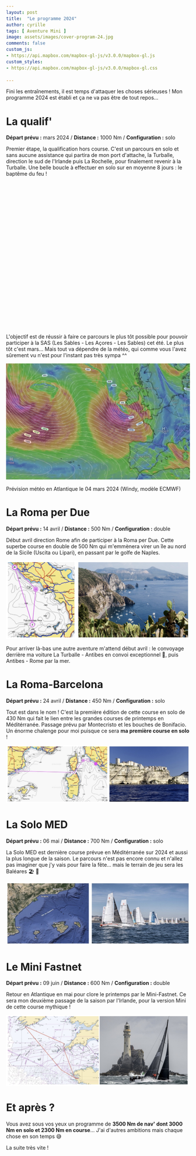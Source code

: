 ```yaml
---
layout: post
title:  "Le programme 2024"
author: cyrille
tags: [ Aventure Mini ]
image: assets/images/cover-program-24.jpg
comments: false
custom_js:
- https://api.mapbox.com/mapbox-gl-js/v3.0.0/mapbox-gl.js
custom_styles:
- https://api.mapbox.com/mapbox-gl-js/v3.0.0/mapbox-gl.css

---
```


Fini les entraînements, il est temps d'attaquer les choses sérieuses ! Mon programme 2024 est établi et ça ne va pas être de tout repos...

# La qualif'

**Départ prévu :** mars 2024 / **Distance :** 1000 Nm / **Configuration :** solo

Premier étape, la qualification hors course. C'est un parcours en solo et sans aucune assistance qui partira de mon port d'attache, la Turballe, direction le sud de l'Irlande puis La Rochelle, pour finalement revenir à la Turballe. Une belle boucle à effectuer en solo sur en moyenne 8 jours : le baptême du feu !

<div id="map" style="height: 400px"></div>

L'objectif est de réussir à faire ce parcours le plus tôt possible pour pouvoir participer à la SAS (Les Sables - Les Açores - Les Sables) cet été. Le plus tôt c'est mars... Mais tout va dépendre de la météo, qui comme vous l'avez sûrement vu n'est pour l'instant pas très sympa ^^

![](/assets/images/20240304-ECMWF.jpg)
<div class="legend">Prévision météo en Atlantique le 04 mars 2024 (Windy, modèle ECMWF)</div>

# La Roma per Due

**Départ prévu :** 14 avril / **Distance :** 500 Nm / **Configuration :** double

Début avril direction Rome afin de participer à la Roma per Due. Cette superbe course en double de 500 Nm qui m'emmènera virer un île au nord de la Sicile (Uscita ou Lipari), en passant par le golfe de Naples.

![](/assets/images/roma-per-due-tldr.jpg)

Pour arriver là-bas une autre aventure m'attend début avril : le convoyage derrière ma voiture La Turballe - Antibes en convoi exceptionnel 🚨,  puis Antibes - Rome par la mer.

# La Roma-Barcelona

**Départ prévu :** 24 avril / **Distance :** 450 Nm / **Configuration :** solo

Tout est dans le nom ! C'est la première édition de cette course en solo de 430 Nm qui fait le lien entre les grandes courses de printemps en Méditérranée. Passage prévu par Montecristo et les bouches de Bonifacio. Un énorme chalenge pour moi puisque ce sera **ma première course en solo** !

![](/assets/images/roma-barcelona-tldr.jpg)

# La Solo MED

**Départ prévu :** 06 mai / **Distance :** 700 Nm / **Configuration :** solo

La Solo MED est dernière course prévue en Méditérranée sur 2024 et aussi la plus longue de la saison. Le parcours n'est pas encore connu et n'allez pas imaginer que j'y vais pour faire la fête... mais le terrain de jeu sera les Baléares 🏖️ 🕺 

![](/assets/images/solomed-tldr.jpg)


# Le Mini Fastnet

**Départ prévu :** 09 juin / **Distance :** 600 Nm / **Configuration :** double

Retour en Atlantique en mai pour clore le printemps par le Mini-Fastnet. Ce sera mon deuxième passage de la saison par l'Irlande, pour la version Mini de cette course mythique ! 

![](/assets/images/mini-fastnet-tldr.jpg)

# Et après ?

Vous avez sous vos yeux un programme de **3500 Nm de nav' dont 3000 Nm en solo et 2300 Nm en course**... J'ai d'autres ambitions mais chaque chose en son temps 😅

La suite très vite !


<script>
mapboxgl.accessToken = 'pk.eyJ1IjoiY3lyaWxsZWMiLCJhIjoiY2xwbWlwMjAwMDlmdzJsbXM0aGZ4eTlpdSJ9.0aNLOUJ5iSmRB2i10PtWDQ';

const map = new mapboxgl.Map({
    container: 'map',
    style: 'mapbox://styles/cyrillec/clpmiq6ul00yp01pg1rbb3n4c',
    center: [-4.6, 48.7],
    zoom: 4.5
});

// Generated using https://labs.mapbox.com/bezier-curves/
// Coninberg Buoy (52.0533,-6.64278)
// Ile-de-Ré bridge (46.1727, -1.2405)
// Plateau de Rochebonne (46.18880, -2.45498)

function uuidv4() {
  return "10000000-1000-4000-8000-100000000000".replace(/[018]/g, c =>
    (c ^ crypto.getRandomValues(new Uint8Array(1))[0] & 15 >> c / 4).toString(16)
  );
}

function  addMarker(marker, map){
    const id = "marker-" + uuidv4();
    map.loadImage(
        marker[3],
        (error, image) => {
            if (error) throw error;

            console.log(id);

            const imgId = 'custom-marker-' + uuidv4();
            map.addImage(imgId, image);
            
            // Add a GeoJSON source with 2 points
            console.log(marker[2]);

            map.addSource(id, {
                'type': 'geojson',
                'data': {
                'type': 'FeatureCollection',
                'features': [
                    {
                        'type': 'Feature',
                        'geometry': {
                            'type': 'Point',
                            'coordinates': [
                                marker[2], marker[1]
                            ]
                        },
                        'properties': {
                            'title': marker[0]
                        }
                    }
                ]
            }});
                
            // Add a symbol layer
            map.addLayer({
                'id': id,
                'type': 'symbol',
                'source': id,
                'layout': {
                    'icon-image': imgId,
                    // get the title name from the source's "title" property
                    'text-field': ['get', 'title'],
                    'text-font': [
                        'Open Sans Semibold',
                        'Arial Unicode MS Bold'
                    ],
                    'text-size': 12,
                    'text-offset': [0, 1.25],
                    'text-anchor': 'top',
                    'icon-size': 0.25,
                }
            });
        }
    );
}

map.on('load', () => {
    const nav = new mapboxgl.NavigationControl({
        visualizePitch: true
    });
    map.addControl(nav, 'bottom-right');

    map.addSource('qualif-route', {
        type: 'geojson',
        data: '{{ site.baseurl }}/assets/routes/qualif-route.geojson'
    });

    map.addLayer({
        'id': 'qualif-route',
        'type': 'line',
        'source': 'qualif-route',
        'layout': {
            'line-join': 'round',
            'line-cap': 'round'
        },
        'paint': {
            'line-color': '#aa2e88',
            'line-width': 3
        }
    });

    const markers = [
        ['Cardinale de Coninberg',52.0533,-6.64278, '{{ site.baseurl }}/assets/images/marker-target.png'],
        ['Ile-de-Ré',46.17360, -1.3386, '{{ site.baseurl }}/assets/images/marker-target.png'],
        ['Plateau de Rochebonne',46.18880,-2.45498, '{{ site.baseurl }}/assets/images/marker-target.png']
    ]

    markers.forEach(function(marker, index) {
        addMarker(marker, map);
    });
});
</script>
